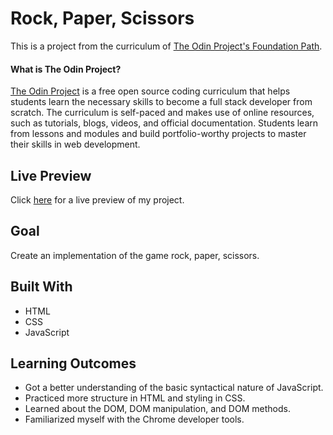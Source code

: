 # Rock, Paper, Scissors

This is a project from the curriculum of [The Odin Project's Foundation Path](https://www.theodinproject.com/courses/foundations/lessons/rock-paper-scissors).

#### What is The Odin Project?

[The Odin Project](https://www.theodinproject.com/about) is a free open source coding curriculum that helps students learn the necessary skills to become a full stack developer from scratch. The curriculum is self-paced and makes use of online resources, such as tutorials, blogs, videos, and official documentation. Students learn from lessons and modules and build portfolio-worthy projects to master their skills in web development.

## Live Preview

Click [here](https://cineonizer.github.io/rock-paper-scissors/) for a live preview of my project.

## Goal

Create an implementation of the game rock, paper, scissors.

## Built With

* HTML
* CSS
* JavaScript

## Learning Outcomes

* Got a better understanding of the basic syntactical nature of JavaScript.
* Practiced more structure in HTML and styling in CSS.
* Learned about the DOM, DOM manipulation, and DOM methods.
* Familiarized myself with the Chrome developer tools.
